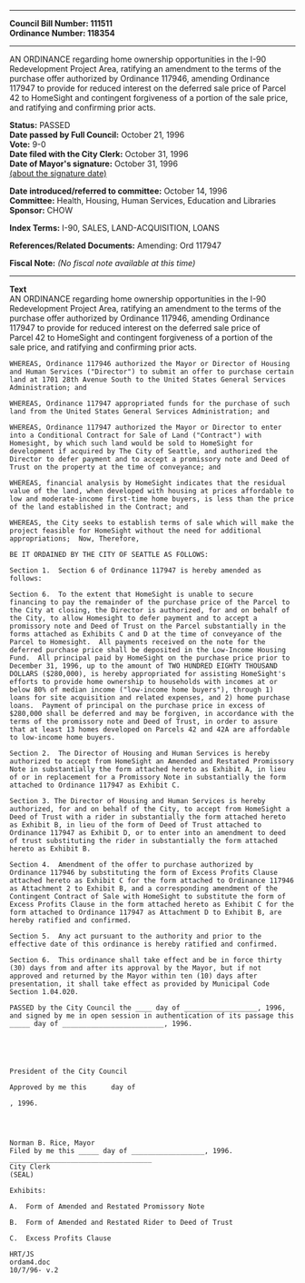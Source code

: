 * * * * *  
  
**Council Bill Number: [](#h0)[](#h2)111511**   
**Ordinance Number: 118354**  
  
* * * * *  
  
AN ORDINANCE regarding home ownership opportunities in the I-90 Redevelopment Project Area, ratifying an amendment to the terms of the purchase offer authorized by Ordinance 117946, amending Ordinance 117947 to provide for reduced interest on the deferred sale price of Parcel 42 to HomeSight and contingent forgiveness of a portion of the sale price, and ratifying and confirming prior acts.  
  
**Status:** PASSED   
**Date passed by Full Council:** October 21, 1996   
**Vote:** 9-0   
**Date filed with the City Clerk:** October 31, 1996   
**Date of Mayor's signature:** October 31, 1996   
[(about the signature date)](/~public/approvaldate.htm)   
  
  
**Date introduced/referred to committee:** October 14, 1996   
**Committee:** Health, Housing, Human Services, Education and Libraries   
**Sponsor:** CHOW   
  
**Index Terms:** I-90, SALES, LAND-ACQUISITION, LOANS  
  
**References/Related Documents:** Amending: Ord 117947  
  
**Fiscal Note:** *(No fiscal note available at this time)*  
  
* * * * *  
  
**Text**  
    AN ORDINANCE regarding home ownership opportunities in the I-90  
    Redevelopment Project Area, ratifying an amendment to the terms of the  
    purchase offer authorized by Ordinance 117946, amending Ordinance  
    117947 to provide for reduced interest on the deferred sale price of  
    Parcel 42 to HomeSight and contingent forgiveness of a portion of the  
    sale price, and ratifying and confirming prior acts.  
  
    WHEREAS, Ordinance 117946 authorized the Mayor or Director of Housing  
    and Human Services ("Director") to submit an offer to purchase certain  
    land at 1701 28th Avenue South to the United States General Services  
    Administration; and  
  
    WHEREAS, Ordinance 117947 appropriated funds for the purchase of such  
    land from the United States General Services Administration; and  
  
    WHEREAS, Ordinance 117947 authorized the Mayor or Director to enter  
    into a Conditional Contract for Sale of Land ("Contract") with  
    Homesight, by which such land would be sold to HomeSight for  
    development if acquired by The City of Seattle, and authorized the  
    Director to defer payment and to accept a promissory note and Deed of  
    Trust on the property at the time of conveyance; and  
  
    WHEREAS, financial analysis by HomeSight indicates that the residual  
    value of the land, when developed with housing at prices affordable to  
    low and moderate-income first-time home buyers, is less than the price  
    of the land established in the Contract; and  
  
    WHEREAS, the City seeks to establish terms of sale which will make the  
    project feasible for HomeSight without the need for additional  
    appropriations;  Now, Therefore,  
  
    BE IT ORDAINED BY THE CITY OF SEATTLE AS FOLLOWS:  
  
    Section 1.  Section 6 of Ordinance 117947 is hereby amended as  
    follows:  
  
    Section 6.  To the extent that HomeSight is unable to secure  
    financing to pay the remainder of the purchase price of the Parcel to  
    the City at closing, the Director is authorized, for and on behalf of  
    the City, to allow Homesight to defer payment and to accept a  
    promissory note and Deed of Trust on the Parcel substantially in the  
    forms attached as Exhibits C and D at the time of conveyance of the  
    Parcel to Homesight.  All payments received on the note for the  
    deferred purchase price shall be deposited in the Low-Income Housing  
    Fund.  All principal paid by HomeSight on the purchase price prior to  
    December 31, 1996, up to the amount of TWO HUNDRED EIGHTY THOUSAND  
    DOLLARS ($280,000), is hereby appropriated for assisting HomeSight's  
    efforts to provide home ownership to households with incomes at or  
    below 80% of median income ("low-income home buyers"), through 1)  
    loans for site acquisition and related expenses, and 2) home purchase  
    loans.  Payment of principal on the purchase price in excess of  
    $280,000 shall be deferred and may be forgiven, in accordance with the  
    terms of the promissory note and Deed of Trust, in order to assure  
    that at least 13 homes developed on Parcels 42 and 42A are affordable  
    to low-income home buyers.  
  
    Section 2.  The Director of Housing and Human Services is hereby  
    authorized to accept from HomeSight an Amended and Restated Promissory  
    Note in substantially the form attached hereto as Exhibit A, in lieu  
    of or in replacement for a Promissory Note in substantially the form  
    attached to Ordinance 117947 as Exhibit C.  
  
    Section 3. The Director of Housing and Human Services is hereby  
    authorized, for and on behalf of the City, to accept from HomeSight a  
    Deed of Trust with a rider in substantially the form attached hereto  
    as Exhibit B, in lieu of the form of Deed of Trust attached to  
    Ordinance 117947 as Exhibit D, or to enter into an amendment to deed  
    of trust substituting the rider in substantially the form attached  
    hereto as Exhibit B.  
  
    Section 4.  Amendment of the offer to purchase authorized by  
    Ordinance 117946 by substituting the form of Excess Profits Clause  
    attached hereto as Exhibit C for the form attached to Ordinance 117946  
    as Attachment 2 to Exhibit B, and a corresponding amendment of the  
    Contingent Contract of Sale with HomeSight to substitute the form of  
    Excess Profits Clause in the form attached hereto as Exhibit C for the  
    form attached to Ordinance 117947 as Attachment D to Exhibit B, are  
    hereby ratified and confirmed.  
  
    Section 5.  Any act pursuant to the authority and prior to the  
    effective date of this ordinance is hereby ratified and confirmed.  
  
    Section 6.  This ordinance shall take effect and be in force thirty  
    (30) days from and after its approval by the Mayor, but if not  
    approved and returned by the Mayor within ten (10) days after  
    presentation, it shall take effect as provided by Municipal Code  
    Section 1.04.020.  
  
    PASSED by the City Council the ____ day of __________________, 1996,  
    and signed by me in open session in authentication of its passage this  
    _____ day of _________________________, 1996.  
  
  
  
  
  
    President of the City Council  
  
    Approved by me this      day of   
  
    , 1996.  
  
         
  
  
    Norman B. Rice, Mayor  
    Filed by me this _____ day of __________________, 1996.  
    ___________________________________  
    City Clerk  
    (SEAL)  
  
    Exhibits:  
  
    A.  Form of Amended and Restated Promissory Note  
  
    B.  Form of Amended and Restated Rider to Deed of Trust  
  
    C.  Excess Profits Clause  
  
    HRT/JS  
    ordam4.doc  
    10/7/96- v.2  
